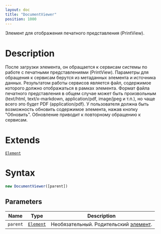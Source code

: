```yaml
---
layout: doc
title: "DocumentViewer"
position: 1000
---
```


Элемент для отображения печатного представления (PrintView).

# Description

После загрузки элемента, он обращается к сервисам системы по работе с печатными представлениями (PrintView). Параметры для обращения к сервисам берутся из метаданных элемента и источника данных. Результатом работы сервисов является файл, содержимое которого должно отображаться в рамках элемента. Формат файла печатного представления в общем случае может быть произвольным (text/html, text/x-markdown, application/pdf, image/jpeg и т.п.), но чаще всего это будет PDF (application/pdf). У пользователя должна быть возможность обновить содержимое элемента, нажав кнопку "Обновить". Обновление приводит к повторному обращению к сервисам.

# Extends

[`Element`](../../Core/Elements/Element)

# Syntax

```js
new DocumentViewer([parent])
```

## Parameters

|Name|Type|Description|
|----|----|-----------|
|`parent`|[`Element`](../../Core/Elements/Element)|Необязательный. Родительский [элемент](../../Core/Elements/Element).|

